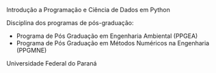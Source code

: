 Introdução a Programação e Ciência de Dados em Python

Disciplina dos programas de pós-graduação:
* Programa de Pós Graduação em Engenharia Ambiental (PPGEA)
* Programa de Pós Graduação em Métodos Numéricos na Engenharia (PPGMNE)

Universidade Federal do Paraná
